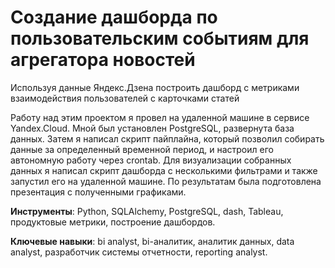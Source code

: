 # Cоздание дашборда по пользовательским событиям для агрегатора новостей

Используя данные Яндекс.Дзена построить дашборд с метриками взаимодействия пользователей с карточками статей

Работу над этим проектом я провел на удаленной машине в сервисе Yandex.Cloud. Мной
был установлен PostgreSQL, развернута база данных. Затем я написал скрипт пайплайна,
который позволил собирать данные за определенный временной период, и настроил его
автономную работу через crontab. Для визуализации собранных данных я написал скрипт
дашборда с несколькими фильтрами и также запустил его на удаленной машине. По
результатам была подготовлена презентация с полученными графиками.

**Инструменты**: Python, SQLAlchemy, PostgreSQL, dash, Tableau, продуктовые метрики, построение дашбордов.

**Ключевые навыки**: bi analyst, bi-аналитик, аналитик данных, data analyst, разработчик системы отчетности, reporting analyst.


```python

```
